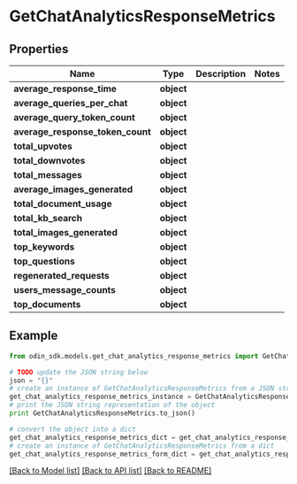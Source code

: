 # GetChatAnalyticsResponseMetrics


## Properties

Name | Type | Description | Notes
------------ | ------------- | ------------- | -------------
**average_response_time** | **object** |  | 
**average_queries_per_chat** | **object** |  | 
**average_query_token_count** | **object** |  | 
**average_response_token_count** | **object** |  | 
**total_upvotes** | **object** |  | 
**total_downvotes** | **object** |  | 
**total_messages** | **object** |  | 
**average_images_generated** | **object** |  | 
**total_document_usage** | **object** |  | 
**total_kb_search** | **object** |  | 
**total_images_generated** | **object** |  | 
**top_keywords** | **object** |  | 
**top_questions** | **object** |  | 
**regenerated_requests** | **object** |  | 
**users_message_counts** | **object** |  | 
**top_documents** | **object** |  | 

## Example

```python
from odin_sdk.models.get_chat_analytics_response_metrics import GetChatAnalyticsResponseMetrics

# TODO update the JSON string below
json = "{}"
# create an instance of GetChatAnalyticsResponseMetrics from a JSON string
get_chat_analytics_response_metrics_instance = GetChatAnalyticsResponseMetrics.from_json(json)
# print the JSON string representation of the object
print GetChatAnalyticsResponseMetrics.to_json()

# convert the object into a dict
get_chat_analytics_response_metrics_dict = get_chat_analytics_response_metrics_instance.to_dict()
# create an instance of GetChatAnalyticsResponseMetrics from a dict
get_chat_analytics_response_metrics_form_dict = get_chat_analytics_response_metrics.from_dict(get_chat_analytics_response_metrics_dict)
```
[[Back to Model list]](../README.md#documentation-for-models) [[Back to API list]](../README.md#documentation-for-api-endpoints) [[Back to README]](../README.md)


